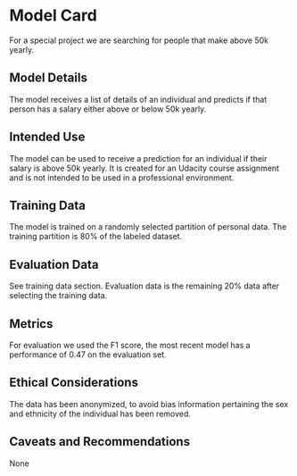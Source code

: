 # Model Card

For a special project we are searching for people that make above 50k yearly.

## Model Details
The model receives a list of details of an individual and predicts if that person
has a salary either above or below 50k yearly. 

## Intended Use
The model can be used to receive a prediction for an individual if their salary is above
50k yearly. It is created for an Udacity course assignment and is not intended to be used in a professional environment.

## Training Data
The model is trained on a randomly selected partition of personal data. The training partition is 80% of the labeled
dataset.

## Evaluation Data
See training data section. Evaluation data is the remaining 20% data after selecting the training data.

## Metrics
For evaluation we used the F1 score, the most recent model has a performance of 0.47 on the evaluation set.

## Ethical Considerations
The data has been anonymized, to avoid bias information pertaining the sex and ethnicity of the individual has been removed.

## Caveats and Recommendations
None
